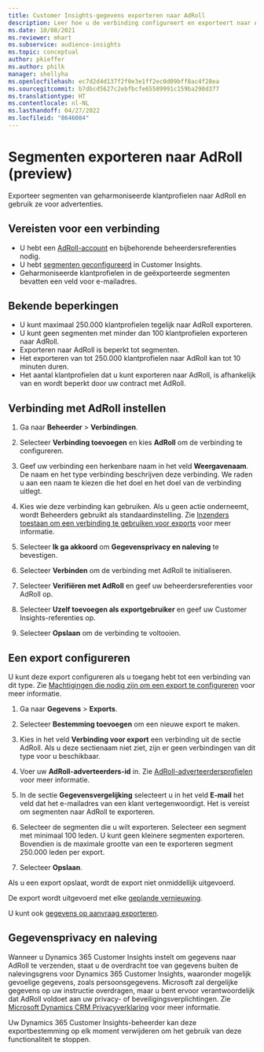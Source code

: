 ```yaml
---
title: Customer Insights-gegevens exporteren naar AdRoll
description: Leer hoe u de verbinding configureert en exporteert naar AdRoll.
ms.date: 10/08/2021
ms.reviewer: mhart
ms.subservice: audience-insights
ms.topic: conceptual
author: pkieffer
ms.author: philk
manager: shellyha
ms.openlocfilehash: ec7d2d4d137f2f0e3e1ff2ec0d09bff8ac4f28ea
ms.sourcegitcommit: b7dbcd5627c2ebfbcfe65589991c159ba290d377
ms.translationtype: HT
ms.contentlocale: nl-NL
ms.lasthandoff: 04/27/2022
ms.locfileid: "8646084"
---
```

# <a name="export-segments-to-adroll-preview"></a>Segmenten exporteren naar AdRoll (preview)

Exporteer segmenten van geharmoniseerde klantprofielen naar AdRoll en gebruik ze voor advertenties. 

## <a name="prerequisites-for-a-connection"></a>Vereisten voor een verbinding

-   U hebt een [AdRoll-account](https://www.adroll.com/) en bijbehorende beheerdersreferenties nodig.
-   U hebt [segmenten geconfigureerd](segments.md) in Customer Insights.
-   Geharmoniseerde klantprofielen in de geëxporteerde segmenten bevatten een veld voor e-mailadres.

## <a name="known-limitations"></a>Bekende beperkingen

- U kunt maximaal 250.000 klantprofielen tegelijk naar AdRoll exporteren.
- U kunt geen segmenten met minder dan 100 klantprofielen exporteren naar AdRoll. 
- Exporteren naar AdRoll is beperkt tot segmenten.
- Het exporteren van tot 250.000 klantprofielen naar AdRoll kan tot 10 minuten duren. 
- Het aantal klantprofielen dat u kunt exporteren naar AdRoll, is afhankelijk van en wordt beperkt door uw contract met AdRoll.

## <a name="set-up-connection-to-adroll"></a>Verbinding met AdRoll instellen

1. Ga naar **Beheerder** > **Verbindingen**.

1. Selecteer **Verbinding toevoegen** en kies **AdRoll** om de verbinding te configureren.

1. Geef uw verbinding een herkenbare naam in het veld **Weergavenaam**. De naam en het type verbinding beschrijven deze verbinding. We raden u aan een naam te kiezen die het doel en het doel van de verbinding uitlegt.

1. Kies wie deze verbinding kan gebruiken. Als u geen actie onderneemt, wordt Beheerders gebruikt als standaardinstelling. Zie [Inzenders toestaan om een verbinding te gebruiken voor exports](connections.md#allow-contributors-to-use-a-connection-for-exports) voor meer informatie.

1. Selecteer **Ik ga akkoord** om **Gegevensprivacy en naleving** te bevestigen.

1. Selecteer **Verbinden** om de verbinding met AdRoll te initialiseren.

1. Selecteer **Verifiëren met AdRoll** en geef uw beheerdersreferenties voor AdRoll op. 

1. Selecteer **Uzelf toevoegen als exportgebruiker** en geef uw Customer Insights-referenties op.

1. Selecteer **Opslaan** om de verbinding te voltooien.

## <a name="configure-an-export"></a>Een export configureren

U kunt deze export configureren als u toegang hebt tot een verbinding van dit type. Zie [Machtigingen die nodig zijn om een export te configureren](export-destinations.md#set-up-a-new-export) voor meer informatie.

1. Ga naar **Gegevens** > **Exports**.

1. Selecteer **Bestemming toevoegen** om een nieuwe export te maken.

1. Kies in het veld **Verbinding voor export** een verbinding uit de sectie AdRoll. Als u deze sectienaam niet ziet, zijn er geen verbindingen van dit type voor u beschikbaar.

1. Voer uw **AdRoll-adverteerders-id** in. Zie [AdRoll-adverteerdersprofielen](https://help.adroll.com/hc/articles/212011838-Advertiser-Profiles) voor meer informatie.

1. In de sectie **Gegevensvergelijking** selecteert u in het veld **E-mail** het veld dat het e-mailadres van een klant vertegenwoordigt. Het is vereist om segmenten naar AdRoll te exporteren.

1. Selecteer de segmenten die u wilt exporteren. Selecteer een segment met minimaal 100 leden. U kunt geen kleinere segmenten exporteren. Bovendien is de maximale grootte van een te exporteren segment 250.000 leden per export. 

1. Selecteer **Opslaan**.

Als u een export opslaat, wordt de export niet onmiddellijk uitgevoerd.

De export wordt uitgevoerd met elke [geplande vernieuwing](system.md#schedule-tab). 

U kunt ook [gegevens op aanvraag exporteren](export-destinations.md#run-exports-on-demand). 


## <a name="data-privacy-and-compliance"></a>Gegevensprivacy en naleving

Wanneer u Dynamics 365 Customer Insights instelt om gegevens naar AdRoll te verzenden, staat u de overdracht toe van gegevens buiten de nalevingsgrens voor Dynamics 365 Customer Insights, waaronder mogelijk gevoelige gegevens, zoals persoonsgegevens. Microsoft zal dergelijke gegevens op uw instructie overdragen, maar u bent ervoor verantwoordelijk dat AdRoll voldoet aan uw privacy- of beveiligingsverplichtingen. Zie [Microsoft Dynamics CRM Privacyverklaring](https://go.microsoft.com/fwlink/?linkid=396732) voor meer informatie.

Uw Dynamics 365 Customer Insights-beheerder kan deze exportbestemming op elk moment verwijderen om het gebruik van deze functionaliteit te stoppen.
